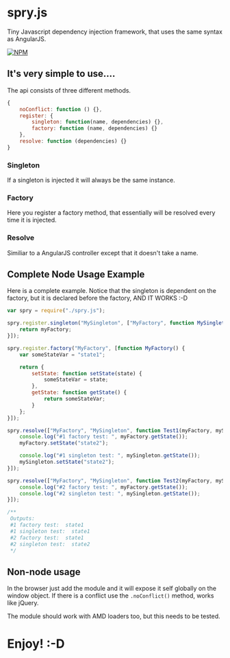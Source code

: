 # spry.js
Tiny Javascript dependency injection framework, that uses the same syntax as AngularJS.

[![NPM](https://nodei.co/npm/spry.js.png?downloads=true&downloadRank=true&stars=true)](https://nodei.co/npm/spry.js.png?downloads=true&downloadRank=true&stars=true)

## It's very simple to use....
The api consists of three different methods.

```javascript
{
    noConflict: function () {},
    register: {
        singleton: function(name, dependencies) {},
        factory: function (name, dependencies) {}
    },
    resolve: function (dependencies) {}
}
```

### Singleton
If a singleton is injected it will always be the same instance.

### Factory
Here you register a factory method, that essentially will be resolved every time it is injected.

### Resolve
Similiar to a AngularJS controller except that it doesn't take a name.


## Complete Node Usage Example
Here is a complete example. Notice that the singleton is dependent on the factory, but it is declared before the factory, AND IT WORKS :-D

```javascript
var spry = require("./spry.js");

spry.register.singleton("MySingleton", ["MyFactory", function MySingleton(myFactory) {
    return myFactory;
}]);

spry.register.factory("MyFactory", [function MyFactory() {
    var someStateVar = "state1";

    return {
        setState: function setState(state) {
            someStateVar = state;
        },
        getState: function getState() {
            return someStateVar;
        }
    };
}]);

spry.resolve(["MyFactory", "MySingleton", function Test1(myFactory, mySingleton) {
    console.log("#1 factory test: ", myFactory.getState());
    myFactory.setState("state2");

    console.log("#1 singleton test: ", mySingleton.getState());
    mySingleton.setState("state2");
}]);

spry.resolve(["MyFactory", "MySingleton", function Test2(myFactory, mySingleton) {
    console.log("#2 factory test: ", myFactory.getState());
    console.log("#2 singleton test: ", mySingleton.getState());
}]);

/**
 Outputs:
 #1 factory test:  state1
 #1 singleton test:  state1
 #2 factory test:  state1
 #2 singleton test:  state2
 */
```

## Non-node usage
In the browser just add the module and it will expose it self globally on the window object. If there is a conflict use the `.noConflict()` method, works like jQuery.

The module should work with AMD loaders too, but this needs to be tested.

# Enjoy! :-D
